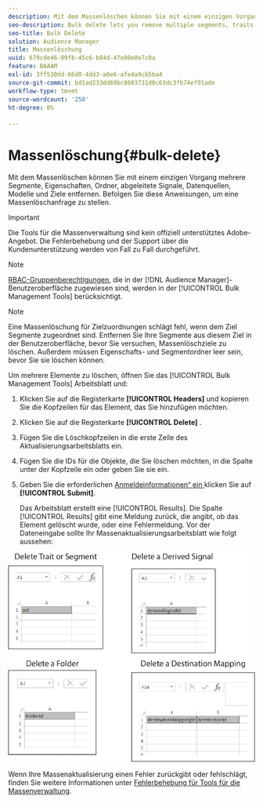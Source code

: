 ```yaml
---
description: Mit dem Massenlöschen können Sie mit einem einzigen Vorgang mehrere Segmente, Eigenschaften, Ordner, abgeleitete Signale, Datenquellen, Modelle und Ziele entfernen. Befolgen Sie diese Anweisungen, um eine Massenlöschanfrage zu stellen.
seo-description: Bulk delete lets you remove multiple segments, traits, folders, derived signals, data sources, models, and destinations with a single operation. Follow these instructions to make a bulk delete request.
seo-title: Bulk Delete
solution: Audience Manager
title: Massenlöschung
uuid: 679cde46-09fb-45c6-b84d-47e00e0e7c0a
feature: BAAAM
exl-id: 3ff530dd-66d0-4dd3-a6e6-afe4a9cb5ba4
source-git-commit: bd1ad233dd69bc8683731d0c63dc3fb74ef91ade
workflow-type: tm+mt
source-wordcount: '258'
ht-degree: 0%

---
```


# Massenlöschung{#bulk-delete}

Mit dem Massenlöschen können Sie mit einem einzigen Vorgang mehrere Segmente, Eigenschaften, Ordner, abgeleitete Signale, Datenquellen, Modelle und Ziele entfernen. Befolgen Sie diese Anweisungen, um eine Massenlöschanfrage zu stellen.

>[!IMPORTANT]
>
>Die Tools für die Massenverwaltung sind kein offiziell unterstütztes Adobe-Angebot. Die Fehlerbehebung und der Support über die Kundenunterstützung werden von Fall zu Fall durchgeführt.

<!-- 

<p>t_bulk_delete.xml </p>

 -->

>[!NOTE]
>
>[RBAC-Gruppenberechtigungen](../../features/administration/administration-overview.md), die in der [!DNL Audience Manager]-Benutzeroberfläche zugewiesen sind, werden in der [!UICONTROL Bulk Management Tools] berücksichtigt.

>[!NOTE]
>
>Eine Massenlöschung für Zielzuordnungen schlägt fehl, wenn dem Ziel Segmente zugeordnet sind. Entfernen Sie Ihre Segmente aus diesem Ziel in der Benutzeroberfläche, bevor Sie versuchen, Massenlöschziele zu löschen. Außerdem müssen Eigenschafts- und Segmentordner leer sein, bevor Sie sie löschen können.

Um mehrere Elemente zu löschen, öffnen Sie das [!UICONTROL Bulk Management Tools] Arbeitsblatt und:

1. Klicken Sie auf die Registerkarte **[!UICONTROL Headers]** und kopieren Sie die Kopfzeilen für das Element, das Sie hinzufügen möchten.
2. Klicken Sie auf die Registerkarte **[!UICONTROL Delete]** .
3. Fügen Sie die Löschkopfzeilen in die erste Zeile des Aktualisierungsarbeitsblatts ein.
4. Fügen Sie die IDs für die Objekte, die Sie löschen möchten, in die Spalte unter der Kopfzeile ein oder geben Sie sie ein.
5. Geben Sie die erforderlichen [Anmeldeinformationen“ ein ](../../reference/bulk-management-tools/bulk-management-intro.md#auth-reqs) klicken Sie auf **[!UICONTROL Submit]**.

   Das Arbeitsblatt erstellt eine [!UICONTROL Results]. Die Spalte [!UICONTROL Results] gibt eine Meldung zurück, die angibt, ob das Element gelöscht wurde, oder eine Fehlermeldung.
Vor der Dateneingabe sollte Ihr Massenaktualisierungsarbeitsblatt wie folgt aussehen:

![](assets/delete.png)

Wenn Ihre Massenaktualisierung einen Fehler zurückgibt oder fehlschlägt, finden Sie weitere Informationen unter [Fehlerbehebung für Tools für die Massenverwaltung](../../reference/bulk-management-tools/bulk-troubleshooting.md).
